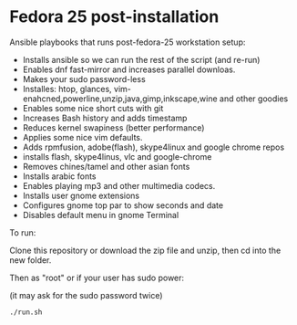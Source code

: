# Fedora 25 post-installation

Ansible playbooks that runs post-fedora-25 workstation setup:
* Installs ansible so we can run the rest of the script (and re-run)
* Enables dnf fast-mirror and increases parallel downloas.
* Makes your sudo password-less
* Installes: htop, glances, vim-enahcned,powerline,unzip,java,gimp,inkscape,wine and other goodies
* Enables some nice short cuts with git
* Increases Bash history and adds timestamp
* Reduces kernel swapiness (better performance)
* Applies some nice vim defaults.
* Adds rpmfusion, adobe(flash), skype4linux and google chrome repos
* installs flash, skype4linus, vlc and google-chrome
* Removes chines/tamel and other asian fonts
* Installs arabic fonts
* Enables playing mp3 and other multimedia codecs.
* Installs user gnome extensions
* Configures gnome top par to show seconds and date
* Disables default menu in gnome Terminal

To run:

Clone this repository or download the zip file and unzip, then cd into the new folder.

Then as "root" or if your user has sudo power:

(it may ask for the sudo password twice)

`./run.sh`

